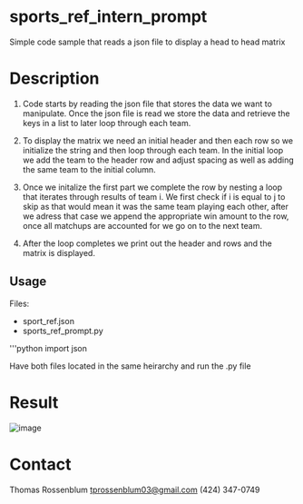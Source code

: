# sports_ref_intern_prompt

Simple code sample that reads a json file to display a head to head matrix

# Description

1. Code starts by reading the json file that stores the data we want to manipulate. Once the json file is read we store the data and retrieve the keys in a list to later loop through each team. 

2. To display the matrix we need an initial header and then each row so we initialize the string and then loop through each team. In the initial loop we add the team to the header row and adjust spacing as well as adding the same team to the initial column. 

3. Once we initalize the first part we complete the row by nesting a loop that iterates through results of team i. We first check if i is equal to j to skip as that would mean it was the same team playing each other, after we adress that case we append the appropriate win amount to the row, once all matchups are accounted for we go on to the next team. 

4. After the loop completes we print out the header and rows and the matrix is displayed.

## Usage

Files: 
- sport_ref.json
- sports_ref_prompt.py

'''python
import json

Have both files located in the same heirarchy and run the .py file

# Result
![image](https://github.com/tprossenblum/sports_ref_intern_prompt/assets/149984771/9abfa73a-2ea7-4558-b38f-4ee8fa7fb3a5)


# Contact

Thomas Rossenblum
tprossenblum03@gmail.com
(424) 347-0749
